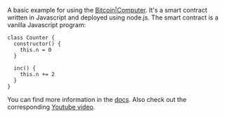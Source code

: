 A basic example for using the [Bitcoin|Computer](https://bitcoin-computer.gitbook.io/docs/). It's a smart contract written in Javascript and deployed using node.js. The smart contract is a vanilla Javascript program:

````
class Counter {
  constructor() {
    this.n = 0
  }

  inc() {
    this.n += 2
  }
}
````

You can find more information in the [docs](https://bitcoin-computer.gitbook.io/docs/). Also check out the corresponding [Youtube video](https://www.youtube.com/watch?v=51ZFe_8mSPw).
